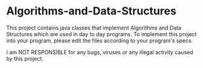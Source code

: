 # Algorithms-and-Data-Structures
This project contains java classes that implement Algorithms and Data Structures which are used in day to day programs.
To implement this project into your program, please edit the files according to your program's specs.



I am NOT RESPONSIBLE for any bugs, viruses or any illegal activity caused by this project.
